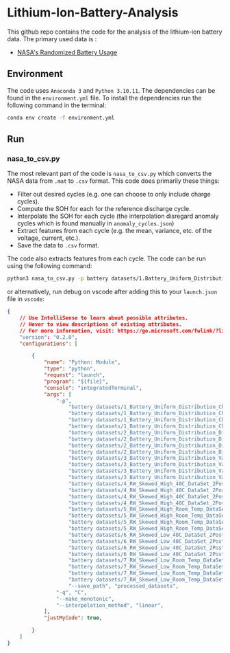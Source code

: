 # Lithium-Ion-Battery-Analysis

This github repo contains the code for the analysis of the lithium-ion battery data. The primary used data is :

- [NASA's Randomized Battery Usage](https://www.nasa.gov/content/prognostics-center-of-excellence-data-set-repository) 

## Environment

The code uses `Anaconda 3` and `Python 3.10.11`. The dependencies can be found in the `environment.yml` file. To install the dependencies run the following command in the terminal:

```bash
conda env create -f environment.yml
```

## Run

### nasa_to_csv.py
The most relevant part of the code is `nasa_to_csv.py` which converts the NASA data from `.mat` to `.csv` format. This code does primarily these things:

- Filter out desired cycles (e.g. one can choose to only include charge cycles).
- Compute the SOH for each for the reference discharge cycle.
- Interpolate the SOH for each cycle (the interpolation disregard anomaly cycles which is found manually in `anomaly_cycles.json`)
- Extract features from each cycle (e.g. the mean, variance, etc. of the voltage, current, etc.).
- Save the data to `.csv` format.

The code also extracts features from each cycle. The code can be run using the following command:

```bash
python3 nasa_to_csv.py -p battery datasets/1.Battery_Uniform_Distribution_Charge_Discharge_DataSet_2Post/data/Matlab/RW9.mat battery datasets/1.Battery_Uniform_Distribution_Charge_Discharge_DataSet_2Post/data/Matlab/RW10.mat --save_path processed_datasets -q C --make_monotonic --interpolation_method linear
```

or alternatively, run debug on vscode after adding this to your `launch.json` file in `vscode`:
    
```json
{
    // Use IntelliSense to learn about possible attributes.
    // Hover to view descriptions of existing attributes.
    // For more information, visit: https://go.microsoft.com/fwlink/?linkid=830387
    "version": "0.2.0",
    "configurations": [

        {
            "name": "Python: Module",
            "type": "python",
            "request": "launch",
            "program": "${file}",
            "console": "integratedTerminal",
            "args": [
                "-p", 
                    "battery datasets/1_Battery_Uniform_Distribution_Charge_Discharge_DataSet_2Post/data/Matlab/RW9.mat",
                    "battery datasets/1_Battery_Uniform_Distribution_Charge_Discharge_DataSet_2Post/data/Matlab/RW10.mat",
                    "battery datasets/1_Battery_Uniform_Distribution_Charge_Discharge_DataSet_2Post/data/Matlab/RW11.mat",
                    "battery datasets/1_Battery_Uniform_Distribution_Charge_Discharge_DataSet_2Post/data/Matlab/RW12.mat",
                    "battery datasets/2_Battery_Uniform_Distribution_Discharge_Room_Temp_DataSet_2Post/data/Matlab/RW3.mat",
                    "battery datasets/2_Battery_Uniform_Distribution_Discharge_Room_Temp_DataSet_2Post/data/Matlab/RW4.mat",
                    "battery datasets/2_Battery_Uniform_Distribution_Discharge_Room_Temp_DataSet_2Post/data/Matlab/RW5.mat",
                    "battery datasets/2_Battery_Uniform_Distribution_Discharge_Room_Temp_DataSet_2Post/data/Matlab/RW6.mat",
                    "battery datasets/3_Battery_Uniform_Distribution_Variable_Charge_Room_Temp_DataSet_2Post/data/Matlab/RW1.mat",
                    "battery datasets/3_Battery_Uniform_Distribution_Variable_Charge_Room_Temp_DataSet_2Post/data/Matlab/RW2.mat",
                    "battery datasets/3_Battery_Uniform_Distribution_Variable_Charge_Room_Temp_DataSet_2Post/data/Matlab/RW7.mat",
                    "battery datasets/3_Battery_Uniform_Distribution_Variable_Charge_Room_Temp_DataSet_2Post/data/Matlab/RW8.mat",
                    "battery datasets/4_RW_Skewed_High_40C_DataSet_2Post/data/Matlab/RW25.mat",
                    "battery datasets/4_RW_Skewed_High_40C_DataSet_2Post/data/Matlab/RW26.mat",
                    "battery datasets/4_RW_Skewed_High_40C_DataSet_2Post/data/Matlab/RW27.mat",
                    "battery datasets/4_RW_Skewed_High_40C_DataSet_2Post/data/Matlab/RW28.mat",
                    "battery datasets/5_RW_Skewed_High_Room_Temp_DataSet_2Post/data/Matlab/RW17.mat",
                    "battery datasets/5_RW_Skewed_High_Room_Temp_DataSet_2Post/data/Matlab/RW18.mat",
                    "battery datasets/5_RW_Skewed_High_Room_Temp_DataSet_2Post/data/Matlab/RW19.mat",
                    "battery datasets/5_RW_Skewed_High_Room_Temp_DataSet_2Post/data/Matlab/RW20.mat",
                    "battery datasets/6_RW_Skewed_Low_40C_DataSet_2Post/data/Matlab/RW21.mat",
                    "battery datasets/6_RW_Skewed_Low_40C_DataSet_2Post/data/Matlab/RW22.mat",
                    "battery datasets/6_RW_Skewed_Low_40C_DataSet_2Post/data/Matlab/RW23.mat",
                    "battery datasets/6_RW_Skewed_Low_40C_DataSet_2Post/data/Matlab/RW24.mat",
                    "battery datasets/7_RW_Skewed_Low_Room_Temp_DataSet_2Post/data/Matlab/RW13.mat",
                    "battery datasets/7_RW_Skewed_Low_Room_Temp_DataSet_2Post/data/Matlab/RW14.mat",
                    "battery datasets/7_RW_Skewed_Low_Room_Temp_DataSet_2Post/data/Matlab/RW15.mat",
                    "battery datasets/7_RW_Skewed_Low_Room_Temp_DataSet_2Post/data/Matlab/RW16.mat",
                    "--save_path", "processed_datasets",
                "-q", "C",
                "--make_monotonic",
                "--interpolation_method", "linear",
            ],
            "justMyCode": true,

        }
    ]
}
```